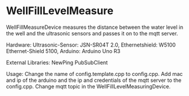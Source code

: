 # WellFillLevelMeasure
WellFillMeasureDevice measures the distance between the water level in the well and the ultrasonic sensors and passes it on to the mqtt server.

Hardware: 
    Ultrasonic-Sensor: JSN-SR04T 2.0,
    Ethernetshield: W5100 Ethernet-Shield 5100,
    Arduino: Arduino Uno R3

External Libraries:
    NewPing
    PubSubClient

Usage: 
    Change the name of config.template.cpp to config.cpp.
    Add mac and ip of the arduino and the ip and credentials of the mqtt server to the config.cpp.
    Change mqtt topic in the WellFillLevelMeasuringDevice.
